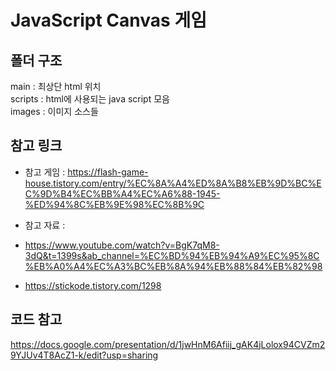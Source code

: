 # JavaScript Canvas 게임  
## 폴더 구조  
main : 최상단 html 위치  
scripts : html에 사용되는 java script 모음  
images : 이미지 소스들  

## 참고 링크  
- 참고 게임 : https://flash-game-house.tistory.com/entry/%EC%8A%A4%ED%8A%B8%EB%9D%BC%EC%9D%B4%EC%BB%A4%EC%A6%88-1945-%ED%94%8C%EB%9E%98%EC%8B%9C

- 참고 자료 :  
- https://www.youtube.com/watch?v=BgK7qM8-3dQ&t=1399s&ab_channel=%EC%BD%94%EB%94%A9%EC%95%8C%EB%A0%A4%EC%A3%BC%EB%8A%94%EB%88%84%EB%82%98  
- https://stickode.tistory.com/1298  


## 코드 참고

https://docs.google.com/presentation/d/1jwHnM6Afiij_gAK4jLolox94CVZm29YJUv4T8AcZ1-k/edit?usp=sharing
